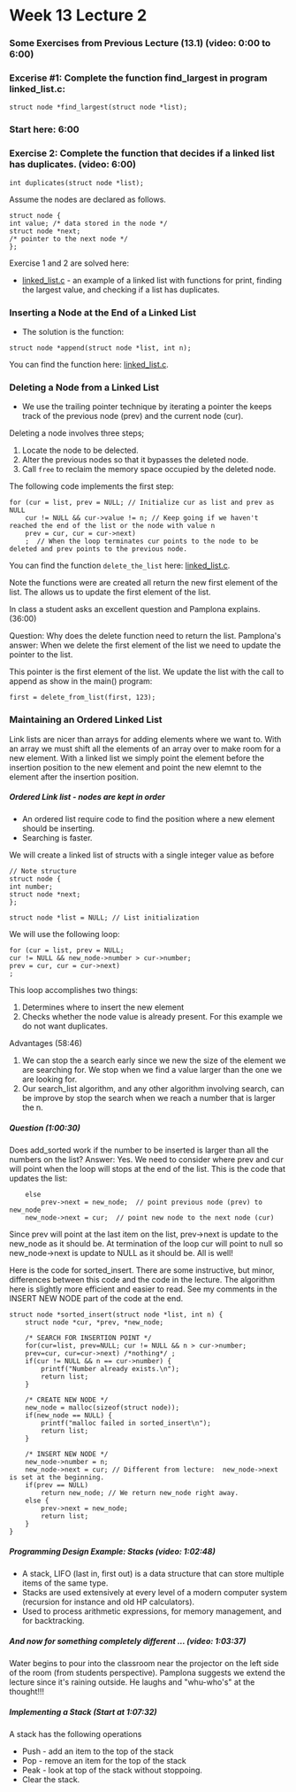 # Week 13 Lecture 2


### Some Exercises from Previous Lecture (13.1) (video: 0:00 to 6:00)


### Excerise #1: Complete the function find_largest in program linked_list.c:

```
struct node *find_largest(struct node *list); 
```



### Start here:  6:00

### Exercise 2:  Complete the function that decides if a linked list has duplicates. (video:  6:00)


```
int duplicates(struct node *list);
```
Assume the nodes are declared as follows.

```
struct node {
int value; /* data stored in the node */
struct node *next; 
/* pointer to the next node */
};
```

Exercise 1 and 2 are solved here:
* [linked_list.c](https://github.com/aambrioso1/c_programs/blob/master/Pamplona_Lectures/Week_13/linked_list.c) - an example of a linked list with functions for print, finding the largest value, and checking if a list has duplicates.

### Inserting a Node at the End of a Linked List

* The solution is the function: 
```
struct node *append(struct node *list, int n); 
```

You can find the function here: [linked_list.c](https://github.com/aambrioso1/c_programs/blob/master/Pamplona_Lectures/Week_13/linked_list.c).


### Deleting a Node from a Linked List

* We use the trailing pointer technique by iterating a pointer the keeps track of the previous node (prev) and the current node (cur). 

Deleting a node involves three steps;
1. Locate the node to be delected.
2. Alter the previous nodes so that it bypasses the deleted node.
3. Call ```free``` to reclaim the memory space occupied by the deleted node.

The following code implements the first step:

```
for (cur = list, prev = NULL; // Initialize cur as list and prev as NULL
	cur != NULL && cur->value != n; // Keep going if we haven't reached the end of the list or the node with value n
	prev = cur, cur = cur->next)
	;  // When the loop terminates cur points to the node to be deleted and prev points to the previous node.
```

You can find the function ```delete_the_list``` here: [linked_list.c](https://github.com/aambrioso1/c_programs/blob/master/Pamplona_Lectures/Week_13/linked_list.c).


Note the functions were are created all return the new first element of the list.   The allows us to update the first element of the list.

In class a student asks an excellent question and Pamplona explains. (36:00) 

Question:  Why does the delete function need to return the list.
Pamplona's answer:  When we delete the first element of the list we need to update the pointer to the list.   

This pointer is the first element of the list.    We update the list with the call to append as show in the main() program:

```
first = delete_from_list(first, 123);
```


### Maintaining an Ordered Linked List

Link lists are nicer than arrays for adding elements where we want to.    With an array we must shift all the elements of an array over to make room for a new element.    With a linked list we simply point the element before the insertion position to the new element and point the new elemnt to the element after the insertion position.

##### Ordered Link list - nodes are kept in order
* An ordered list require code to find the position where a new element should be inserting.   
* Searching is faster.

We will create a linked list of structs with a single integer value as before

```
// Note structure
struct node {
int number;
struct node *next;
};

struct node *list = NULL; // List initialization
```

We will use the following loop:

```
for (cur = list, prev = NULL;
cur != NULL && new_node->number > cur->number;
prev = cur, cur = cur->next)
;
```

This loop accomplishes two things:
1.  Determines where to insert the new element
2.  Checks whether the node value is already present.   For this example we do not want duplicates.


Advantages (58:46)
1.  We can stop the a search early since we new the size of the element we are searching for.    We stop when we find a value larger than the one we are looking for. 
2.  Our search_list algorithm, and any other algorithm involving search, can be improve by stop the search when we reach a number that is larger the n.

##### Question (1:00:30)
Does add_sorted work if the number to be inserted is larger than all the numbers on the list?
Answer:  Yes.  We need to consider where prev and cur will point when the loop will stops at the end of the list. This is the code that updates the list:

```
	else
		prev->next = new_node;  // point previous node (prev) to new_node
	new_node->next = cur;  // point new node to the next node (cur)
```

Since prev will point at the last item on the list, prev->next is update to the new_node as it should be.  At termination of the loop cur will point to null so new_node->next is update to NULL as it should be.  All is well! 


Here is the code for sorted_insert.   There are some instructive, but minor, differences between this code and the code in the lecture.   The algorithm here is slightly more efficient and easier to read.   See my comments in the INSERT NEW NODE part of the code at the end.

```
struct node *sorted_insert(struct node *list, int n) {
	struct node *cur, *prev, *new_node;
	
	/* SEARCH FOR INSERTION POINT */
	for(cur=list, prev=NULL; cur != NULL && n > cur->number;
	prev=cur, cur=cur->next) /*nothing*/ ;
	if(cur != NULL && n == cur->number) {
		printf("Number already exists.\n");
		return list;
	}
	
	/* CREATE NEW NODE */
	new_node = malloc(sizeof(struct node));
	if(new_node == NULL) {
		printf("malloc failed in sorted_insert\n");
		return list;
	}
	
	/* INSERT NEW NODE */
	new_node->number = n;
	new_node->next = cur; // Different from lecture:  new_node->next is set at the beginning.
	if(prev == NULL)
		return new_node; // We return new_node right away.
	else {
		prev->next = new_node;
		return list;
	}
}
```

##### Programming Design Example:  Stacks (video: 1:02:48)

* A stack, LIFO (last in, first out) is a data structure that can store multiple items of the same type.
* Stacks are used extensively at every level of a modern computer system (recursion for instance and old HP calculators).
*  Used to process arithmetic expressions, for memory management, and for backtracking.

##### And now for something completely different ... (video: 1:03:37)

Water begins to pour into the classroom near the projector on the left side of the room (from students perspective).  Pamplona suggests we extend the lecture since it's raining outside.  He laughs and "whu-who's" at the thought!!! 

##### Implementing a Stack (Start at 1:07:32)

A stack has the following operations
* Push - add an item to the top of the stack
* Pop - remove an item for the top of the stack
* Peak - look at top of the stack without stoppoing.
* Clear the stack.

